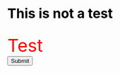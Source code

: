 <html>
<head>
  <style>
    h3 {
      font-size: 30px;
      color: black;
    }
    .test {
      color: red;
      font-size: 40px;
    }
  </style>
</head>
  
<body>
  <h3>This is not a test</h3>
  <div class="test">Test</div>
  
  <input type="Submit">
  
</body>
</html>

